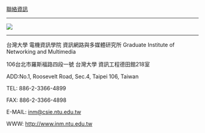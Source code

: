 [聯絡資訊](http://www.inm.ntu.edu.tw/intro/super_pages2.php?ID=intro1&Sn=4)

---

![](http://i.imgur.com/3aFQPgv.png)

---

台灣大學 電機資訊學院 資訊網路與多媒體研究所
Graduate Institute of Networking and Multimedia

106台北市羅斯福路四段一號  台灣大學 資訊工程德田館218室

ADD:No.1, Roosevelt Road, Sec.4, Taipei 106, Taiwan

TEL: 886-2-3366-4899

FAX: 886-2-3366-4898

E-MAIL: inm@csie.ntu.edu.tw

WWW: http://www.inm.ntu.edu.tw